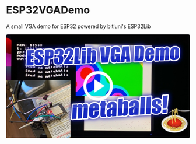 # ESP32VGADemo
A small VGA demo for ESP32 powered by bitluni's ESP32Lib

<p align="center">
  <a href="https://www.youtube.com/watch?v=jPYPp-VyAak" target="_blank"><img src="images/video.jpg" alt="" style="width: auto, max-height: 125px" /></a>
</p>
